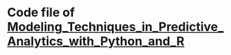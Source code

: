 # Code file of [Modeling_Techniques_in_Predictive_Analytics_with_Python_and_R](http://www.informit.com/store/modeling-techniques-in-predictive-analytics-with-python-9780133892062)